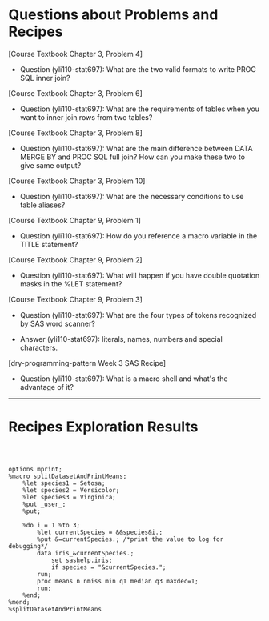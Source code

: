 
# Questions about Problems and Recipes



[Course Textbook Chapter 3, Problem 4]
* Question (yli110-stat697): What are the two valid formats to write PROC SQL inner join?



[Course Textbook Chapter 3, Problem 6]
* Question (yli110-stat697): What are the requirements of tables when you want to inner join rows from two tables?



[Course Textbook Chapter 3, Problem 8]
* Question (yli110-stat697): What are the main difference between DATA MERGE BY and PROC SQL full join? How can you make these two to give same output?



[Course Textbook Chapter 3, Problem 10]
* Question (yli110-stat697): What are the necessary conditions to use table aliases?



[Course Textbook Chapter 9, Problem 1]
* Question (yli110-stat697): How do you reference a macro variable in the TITLE statement?



[Course Textbook Chapter 9, Problem 2]
* Question (yli110-stat697): What will happen if you have double quotation masks in the %LET statement?



[Course Textbook Chapter 9, Problem 3]
* Question (yli110-stat697): What are the four types of tokens recognized by SAS word scanner?
- Answer (yli110-stat697): literals, names, numbers and special characters.



[dry-programming-pattern Week 3 SAS Recipe]
* Question (yli110-stat697): What is a macro shell and what's the advantage of it?



***



# Recipes Exploration Results



```



options mprint;
%macro splitDatasetAndPrintMeans;
    %let species1 = Setosa;
    %let species2 = Versicolor;
    %let species3 = Virginica;
    %put _user_;
    %put;

    %do i = 1 %to 3;
        %let currentSpecies = &&species&i.;
        %put &=currentSpecies.; /*print the value to log for debugging*/
        data iris_&currentSpecies.;
            set sashelp.iris;
            if species = "&currentSpecies.";
        run;
        proc means n nmiss min q1 median q3 maxdec=1;
        run;
    %end;
%mend;
%splitDatasetAndPrintMeans



```












